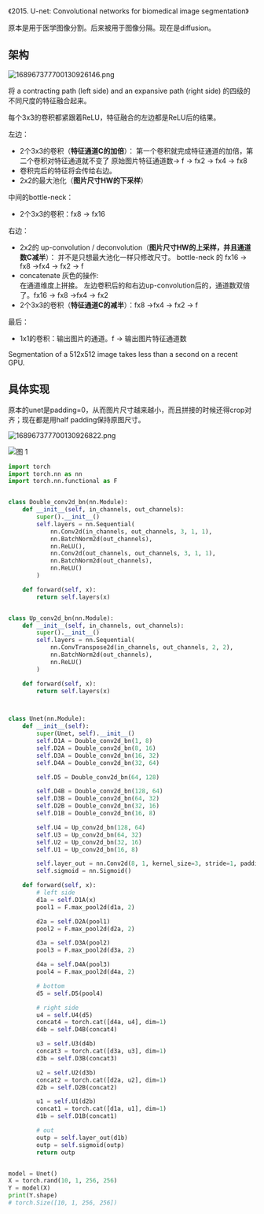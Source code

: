 
《2015. U-net: Convolutional networks for biomedical image segmentation》

原本是用于医学图像分割。后来被用于图像分隔。现在是diffusion。

## 架构

![168967377700130926146.png](https://cdn.jsdelivr.net/gh/sword4869/pic1@main/images/202407062012060.png)

将 a contracting path (left side) and an expansive path (right side) 的四级的不同尺度的特征融合起来。

每个3x3的卷积都紧跟着ReLU，特征融合的左边都是ReLU后的结果。

左边：
- 2个3x3的卷积（**特征通道C的加倍**）：
    第一个卷积就完成特征通道的加倍，第二个卷积对特征通道就不变了
    原始图片特征通道数-> f -> fx2 -> fx4 -> fx8
- 卷积完后的特征将会传给右边。
- 2x2的最大池化（**图片尺寸HW的下采样**）

中间的bottle-neck：
- 2个3x3的卷积：fx8 -> fx16

右边：
- 2x2的 up-convolution / deconvolution（**图片尺寸HW的上采样，并且通道数C减半**）：
  并不是只想最大池化一样只修改尺寸。
  bottle-neck 的 fx16 -> fx8 ->fx4 -> fx2 -> f
- concatenate 灰色的操作:  
    在通道维度上拼接。
    左边卷积后的和右边up-convolution后的，通道数双倍了。fx16 -> fx8 ->fx4 -> fx2
- 2个3x3的卷积（**特征通道C的减半**）：fx8 ->fx4 -> fx2 -> f

最后：
- 1x1的卷积：输出图片的通道。f -> 输出图片特征通道数


Segmentation of a 512x512 image takes less than a second on a recent GPU.

## 具体实现

原本的unet是padding=0，从而图片尺寸越来越小，而且拼接的时候还得crop对齐；现在都是用half padding保持原图尺寸。

![168967377700130926822.png](https://cdn.jsdelivr.net/gh/sword4869/pic1@main/images/202407062012061.png)



![图 1](https://cdn.jsdelivr.net/gh/sword4869/pic1@main/images/202407062012062.png)  

```python
import torch
import torch.nn as nn
import torch.nn.functional as F


class Double_conv2d_bn(nn.Module):
    def __init__(self, in_channels, out_channels):
        super().__init__()
        self.layers = nn.Sequential(
            nn.Conv2d(in_channels, out_channels, 3, 1, 1),
            nn.BatchNorm2d(out_channels),
            nn.ReLU(),
            nn.Conv2d(out_channels, out_channels, 3, 1, 1),
            nn.BatchNorm2d(out_channels),
            nn.ReLU()
        )

    def forward(self, x):
        return self.layers(x)


class Up_conv2d_bn(nn.Module):
    def __init__(self, in_channels, out_channels):
        super().__init__()
        self.layers = nn.Sequential(
            nn.ConvTranspose2d(in_channels, out_channels, 2, 2),
            nn.BatchNorm2d(out_channels),
            nn.ReLU()
        )

    def forward(self, x):
        return self.layers(x)



class Unet(nn.Module):
    def __init__(self):
        super(Unet, self).__init__()
        self.D1A = Double_conv2d_bn(1, 8)
        self.D2A = Double_conv2d_bn(8, 16)
        self.D3A = Double_conv2d_bn(16, 32)
        self.D4A = Double_conv2d_bn(32, 64)

        self.D5 = Double_conv2d_bn(64, 128)

        self.D4B = Double_conv2d_bn(128, 64)
        self.D3B = Double_conv2d_bn(64, 32)
        self.D2B = Double_conv2d_bn(32, 16)
        self.D1B = Double_conv2d_bn(16, 8)

        self.U4 = Up_conv2d_bn(128, 64)
        self.U3 = Up_conv2d_bn(64, 32)
        self.U2 = Up_conv2d_bn(32, 16)
        self.U1 = Up_conv2d_bn(16, 8)

        self.layer_out = nn.Conv2d(8, 1, kernel_size=3, stride=1, padding=1)
        self.sigmoid = nn.Sigmoid()

    def forward(self, x):
        # left side
        d1a = self.D1A(x)
        pool1 = F.max_pool2d(d1a, 2)

        d2a = self.D2A(pool1)
        pool2 = F.max_pool2d(d2a, 2)

        d3a = self.D3A(pool2)
        pool3 = F.max_pool2d(d3a, 2)

        d4a = self.D4A(pool3)
        pool4 = F.max_pool2d(d4a, 2)

        # bottom
        d5 = self.D5(pool4)

        # right side
        u4 = self.U4(d5)
        concat4 = torch.cat([d4a, u4], dim=1)
        d4b = self.D4B(concat4)

        u3 = self.U3(d4b)
        concat3 = torch.cat([d3a, u3], dim=1)
        d3b = self.D3B(concat3)

        u2 = self.U2(d3b)
        concat2 = torch.cat([d2a, u2], dim=1)
        d2b = self.D2B(concat2)

        u1 = self.U1(d2b)
        concat1 = torch.cat([d1a, u1], dim=1)
        d1b = self.D1B(concat1)

        # out
        outp = self.layer_out(d1b)
        outp = self.sigmoid(outp)
        return outp


model = Unet()
X = torch.rand(10, 1, 256, 256)
Y = model(X)
print(Y.shape)
# torch.Size([10, 1, 256, 256])
```